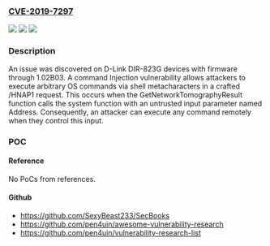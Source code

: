 ### [CVE-2019-7297](https://cve.mitre.org/cgi-bin/cvename.cgi?name=CVE-2019-7297)
![](https://img.shields.io/static/v1?label=Product&message=n%2Fa&color=blue)
![](https://img.shields.io/static/v1?label=Version&message=n%2Fa&color=blue)
![](https://img.shields.io/static/v1?label=Vulnerability&message=n%2Fa&color=brighgreen)

### Description

An issue was discovered on D-Link DIR-823G devices with firmware through 1.02B03. A command Injection vulnerability allows attackers to execute arbitrary OS commands via shell metacharacters in a crafted /HNAP1 request. This occurs when the GetNetworkTomographyResult function calls the system function with an untrusted input parameter named Address. Consequently, an attacker can execute any command remotely when they control this input.

### POC

#### Reference
No PoCs from references.

#### Github
- https://github.com/SexyBeast233/SecBooks
- https://github.com/pen4uin/awesome-vulnerability-research
- https://github.com/pen4uin/vulnerability-research-list

